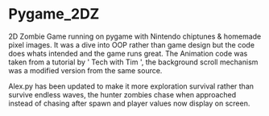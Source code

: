 # Pygame_2DZ
2D Zombie Game running on pygame with Nintendo chiptunes &amp; homemade pixel images. It was a dive into OOP rather than game design but the code does whats intended and the game runs great. The Animation code was taken from a tutorial by ' Tech with Tim ', the background scroll mechanism was a modified version from the same source.

Alex.py has been updated to make it more exploration survival rather than survive endless waves, the hunter zombies chase when approached instead of chasing after spawn and player values now display on screen. 
